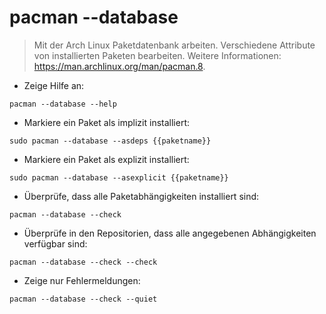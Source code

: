 # pacman --database

> Mit der Arch Linux Paketdatenbank arbeiten.
> Verschiedene Attribute von installierten Paketen bearbeiten.
> Weitere Informationen: <https://man.archlinux.org/man/pacman.8>.

- Zeige Hilfe an:

`pacman --database --help`

- Markiere ein Paket als implizit installiert:

`sudo pacman --database --asdeps {{paketname}}`

- Markiere ein Paket als explizit installiert:

`sudo pacman --database --asexplicit {{paketname}}`

- Überprüfe, dass alle Paketabhängigkeiten installiert sind:

`pacman --database --check`

- Überprüfe in den Repositorien, dass alle angegebenen Abhängigkeiten verfügbar sind:

`pacman --database --check --check`

- Zeige nur Fehlermeldungen:

`pacman --database --check --quiet`
